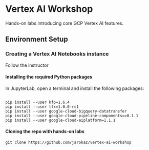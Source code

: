 # Vertex AI Workshop

Hands-on labs introducing core GCP Vertex AI features.


## Environment Setup



### Creating a Vertex AI Notebooks instance

Follow the instructor


#### Installing the required Python packages

In JupyterLab, open a terminal and install the following packages:

```

pip install --user kfp=1.6.4
pip install --user tfx=1.0.0-rc1
pip install --user google-cloud-bigquery-datatransfer
pip install --user google-cloud-pipeline-components==0.1.1
pip install --user google-cloud-aiplatform=1.1.1

```


#### Cloning the repo with hands-on labs

```
git clone https://github.com/jarokaz/vertex-ai-workshop
```

